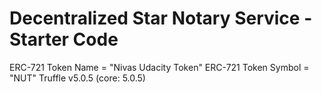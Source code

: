 # Decentralized Star Notary Service - Starter Code
ERC-721 Token Name = "Nivas Udacity Token"
ERC-721 Token Symbol = "NUT"
Truffle v5.0.5 (core: 5.0.5)


